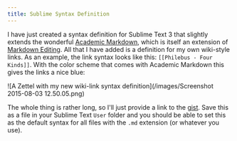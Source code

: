 ```yaml
---
title: Sublime Syntax Definition
---
```


I have just created a syntax definition for Sublime Text 3 that slightly extends the wonderful [Academic Markdown](https://github.com/mangecoeur/AcademicMarkdown), which is itself an extension of [Markdown Editing](https://github.com/mangecoeur/AcademicMarkdown).  All that I have added is a definition for my own wiki-style links.  As an example, the link syntax looks like this: `[[Philebus - Four Kinds]]`. With the color scheme that comes with Academic Markdown this gives the links a nice blue:

![A Zettel with my new wiki-link syntax definition](/images/Screenshot 2015-08-03 12.50.05.png)

The whole thing is rather long, so I'll just provide a link to the [gist](https://gist.github.com/8244c6279a74bedbc9e2).  Save this as a file in your Sublime Text `User` folder and you should be able to set this as the default syntax for all files with the `.md` extension (or whatever you use).





